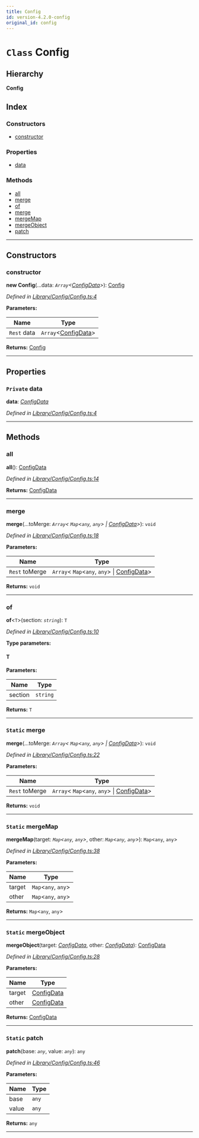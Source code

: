 ```yaml
---
title: Config
id: version-4.2.0-config
original_id: config
---
```


# `Class` Config

## Hierarchy

**Config**

## Index

### Constructors

* [constructor](config#constructor)

### Properties

* [data](config#data)

### Methods

* [all](config#all)
* [merge](config#merge)
* [of](config#of)
* [merge](config#merge-1)
* [mergeMap](config#mergemap)
* [mergeObject](config#mergeobject)
* [patch](config#patch)

---

## Constructors

<a id="constructor"></a>

###  constructor

**new Config**(...data: *`Array`<[ConfigData](../interfaces/configdata)>*): [Config](config)

*Defined in [Library/Config/Config.ts:4](https://github.com/SpoonX/stix/blob/5b30e82/src/Library/Config/Config.ts#L4)*

**Parameters:**

| Name | Type |
| ------ | ------ |
| `Rest` data | `Array`<[ConfigData](../interfaces/configdata)> |

**Returns:** [Config](config)

___

## Properties

<a id="data"></a>

### `Private` data

**data**: *[ConfigData](../interfaces/configdata)*

*Defined in [Library/Config/Config.ts:4](https://github.com/SpoonX/stix/blob/5b30e82/src/Library/Config/Config.ts#L4)*

___

## Methods

<a id="all"></a>

###  all

**all**(): [ConfigData](../interfaces/configdata)

*Defined in [Library/Config/Config.ts:14](https://github.com/SpoonX/stix/blob/5b30e82/src/Library/Config/Config.ts#L14)*

**Returns:** [ConfigData](../interfaces/configdata)

___
<a id="merge"></a>

###  merge

**merge**(...toMerge: *`Array`< `Map`<`any`, `any`> &#124; [ConfigData](../interfaces/configdata)>*): `void`

*Defined in [Library/Config/Config.ts:18](https://github.com/SpoonX/stix/blob/5b30e82/src/Library/Config/Config.ts#L18)*

**Parameters:**

| Name | Type |
| ------ | ------ |
| `Rest` toMerge | `Array`< `Map`<`any`, `any`> &#124; [ConfigData](../interfaces/configdata)> |

**Returns:** `void`

___
<a id="of"></a>

###  of

**of**<`T`>(section: *`string`*): `T`

*Defined in [Library/Config/Config.ts:10](https://github.com/SpoonX/stix/blob/5b30e82/src/Library/Config/Config.ts#L10)*

**Type parameters:**

#### T 
**Parameters:**

| Name | Type |
| ------ | ------ |
| section | `string` |

**Returns:** `T`

___
<a id="merge-1"></a>

### `Static` merge

**merge**(...toMerge: *`Array`< `Map`<`any`, `any`> &#124; [ConfigData](../interfaces/configdata)>*): `void`

*Defined in [Library/Config/Config.ts:22](https://github.com/SpoonX/stix/blob/5b30e82/src/Library/Config/Config.ts#L22)*

**Parameters:**

| Name | Type |
| ------ | ------ |
| `Rest` toMerge | `Array`< `Map`<`any`, `any`> &#124; [ConfigData](../interfaces/configdata)> |

**Returns:** `void`

___
<a id="mergemap"></a>

### `Static` mergeMap

**mergeMap**(target: *`Map`<`any`, `any`>*, other: *`Map`<`any`, `any`>*): `Map`<`any`, `any`>

*Defined in [Library/Config/Config.ts:38](https://github.com/SpoonX/stix/blob/5b30e82/src/Library/Config/Config.ts#L38)*

**Parameters:**

| Name | Type |
| ------ | ------ |
| target | `Map`<`any`, `any`> |
| other | `Map`<`any`, `any`> |

**Returns:** `Map`<`any`, `any`>

___
<a id="mergeobject"></a>

### `Static` mergeObject

**mergeObject**(target: *[ConfigData](../interfaces/configdata)*, other: *[ConfigData](../interfaces/configdata)*): [ConfigData](../interfaces/configdata)

*Defined in [Library/Config/Config.ts:28](https://github.com/SpoonX/stix/blob/5b30e82/src/Library/Config/Config.ts#L28)*

**Parameters:**

| Name | Type |
| ------ | ------ |
| target | [ConfigData](../interfaces/configdata) |
| other | [ConfigData](../interfaces/configdata) |

**Returns:** [ConfigData](../interfaces/configdata)

___
<a id="patch"></a>

### `Static` patch

**patch**(base: *`any`*, value: *`any`*): `any`

*Defined in [Library/Config/Config.ts:46](https://github.com/SpoonX/stix/blob/5b30e82/src/Library/Config/Config.ts#L46)*

**Parameters:**

| Name | Type |
| ------ | ------ |
| base | `any` |
| value | `any` |

**Returns:** `any`

___

